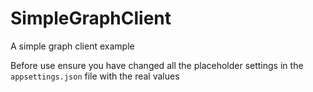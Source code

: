 # SimpleGraphClient
A simple graph client example


Before use ensure you have changed all the placeholder settings in the `appsettings.json` file with the real values
